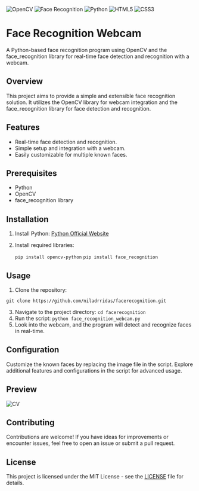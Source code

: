 ![OpenCV](https://img.shields.io/badge/-OpenCV-5C3EE8?style=flat-square&logo=opencv&logoColor=white)
![Face Recognition](https://img.shields.io/badge/-Face_Recognition-FF5733?style=flat-square&logo=python&logoColor=white)
![Python](https://img.shields.io/badge/-Python-3776AB?style=flat-square&logo=python&logoColor=white)
![HTML5](https://img.shields.io/badge/-HTML5-E34F26?style=flat-square&logo=html5&logoColor=white)
![CSS3](https://img.shields.io/badge/-CSS3-1572B6?style=flat-square&logo=css3&logoColor=white)

# Face Recognition Webcam

A Python-based face recognition program using OpenCV and the face_recognition library for real-time face detection and recognition with a webcam.

## Overview

This project aims to provide a simple and extensible face recognition solution. It utilizes the OpenCV library for webcam integration and the face_recognition library for face detection and recognition.

## Features

- Real-time face detection and recognition.
- Simple setup and integration with a webcam.
- Easily customizable for multiple known faces.

## Prerequisites

- Python
- OpenCV
- face_recognition library

## Installation

1. Install Python: [Python Official Website](https://www.python.org/downloads/)
2. Install required libraries:
   
   `pip install opencv-python`
   `pip install face_recognition`

## Usage

1. Clone the repository:
```
git clone https://github.com/niladrridas/facerecognition.git
```
3. Navigate to the project directory: `cd facerecognition`
4. Run the script: `python face_recognition_webcam.py`
5. Look into the webcam, and the program will detect and recognize faces in real-time.

## Configuration

Customize the known faces by replacing the image file in the script.
Explore additional features and configurations in the script for advanced usage.

## Preview

![CV](https://github.com/niladrridas/facerecognition/blob/main/CV.webp)

## Contributing

Contributions are welcome! If you have ideas for improvements or encounter issues, feel free to open an issue or submit a pull request.

## License

This project is licensed under the MIT License - see the [LICENSE](https://github.com/niladrridas/facerecognition/blob/main/LICENSE) file for details.
